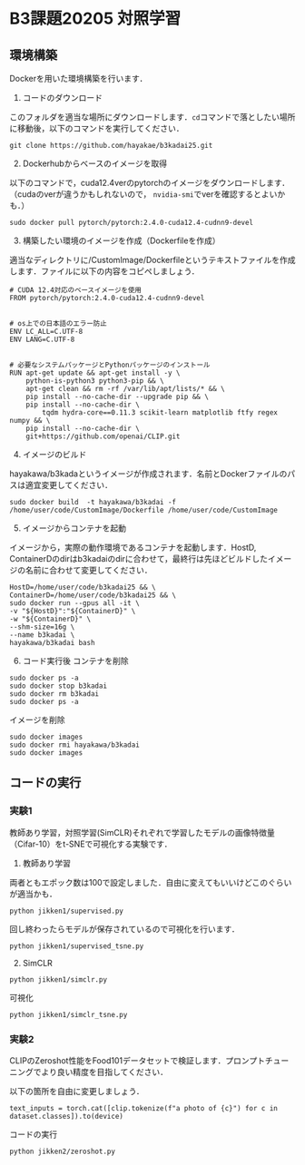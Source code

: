 # B3課題20205 対照学習

## 環境構築
Dockerを用いた環境構築を行います．

1. コードのダウンロード

このフォルダを適当な場所にダウンロードします．`cd`コマンドで落としたい場所に移動後，以下のコマンドを実行してください．
```
git clone https://github.com/hayakae/b3kadai25.git
```

2. Dockerhubからベースのイメージを取得

以下のコマンドで，cuda12.4verのpytorchのイメージをダウンロードします．（cudaのverが違うかもしれないので， `nvidia-smi`でverを確認するとよいかも．）
```
sudo docker pull pytorch/pytorch:2.4.0-cuda12.4-cudnn9-devel
```

3. 構築したい環境のイメージを作成（Dockerfileを作成）
   
適当なディレクトリに/CustomImage/Dockerfileというテキストファイルを作成します．ファイルに以下の内容をコピペしましょう．
```
# CUDA 12.4対応のベースイメージを使用
FROM pytorch/pytorch:2.4.0-cuda12.4-cudnn9-devel


# os上での日本語のエラー防止
ENV LC_ALL=C.UTF-8
ENV LANG=C.UTF-8


# 必要なシステムパッケージとPythonパッケージのインストール
RUN apt-get update && apt-get install -y \
    python-is-python3 python3-pip && \
    apt-get clean && rm -rf /var/lib/apt/lists/* && \
    pip install --no-cache-dir --upgrade pip && \
    pip install --no-cache-dir \
        tqdm hydra-core==0.11.3 scikit-learn matplotlib ftfy regex numpy && \
    pip install --no-cache-dir \
    git+https://github.com/openai/CLIP.git

```

4. イメージのビルド

hayakawa/b3kadaというイメージが作成されます．名前とDockerファイルのパスは適宜変更してください．
```
sudo docker build  -t hayakawa/b3kadai -f /home/user/code/CustomImage/Dockerfile /home/user/code/CustomImage
```

5. イメージからコンテナを起動

イメージから，実際の動作環境であるコンテナを起動します．HostD, ContainerDのdirはb3kadaiのdirに合わせて，最終行は先ほどビルドしたイメージの名前に合わせて変更してください．
```
HostD=/home/user/code/b3kadai25 && \
ContainerD=/home/user/code/b3kadai25 && \
sudo docker run --gpus all -it \
-v "${HostD}":"${ContainerD}" \
-w "${ContainerD}" \
--shm-size=16g \
--name b3kadai \
hayakawa/b3kadai bash

```


6. コード実行後
コンテナを削除
```
sudo docker ps -a
sudo docker stop b3kadai
sudo docker rm b3kadai
sudo docker ps -a
```
イメージを削除
```
sudo docker images
sudo docker rmi hayakawa/b3kadai
sudo docker images
```

## コードの実行

### 実験1
教師あり学習，対照学習(SimCLR)それぞれで学習したモデルの画像特徴量（Cifar-10）をt-SNEで可視化する実験です．

1. 教師あり学習

両者ともエポック数は100で設定しました．自由に変えてもいいけどこのぐらいが適当かも．
```
python jikken1/supervised.py
```
回し終わったらモデルが保存されているので可視化を行います．
```
python jikken1/supervised_tsne.py
```

2. SimCLR
```
python jikken1/simclr.py
```
可視化
```
python jikken1/simclr_tsne.py
```
### 実験2
CLIPのZeroshot性能をFood101データセットで検証します．プロンプトチューニングでより良い精度を目指してください．

以下の箇所を自由に変更しましょう．
```
text_inputs = torch.cat([clip.tokenize(f"a photo of {c}") for c in dataset.classes]).to(device)
```
コードの実行
```
python jikken2/zeroshot.py
```

